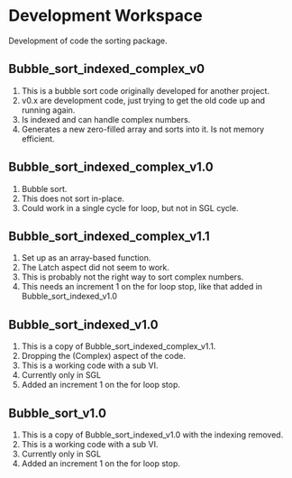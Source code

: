 # Development Workspace
Development of code the sorting package. 

## Bubble_sort_indexed_complex_v0
1. This is a bubble sort code originally developed for another project. 
1. v0.x are development code, just trying to get the old code up and running again.
1. Is indexed and can handle complex numbers. 
1. Generates a new zero-filled array and sorts into it. Is not memory efficient. 

## Bubble_sort_indexed_complex_v1.0
1. Bubble sort.
1. This does not sort in-place.
1. Could work in a single cycle for loop, but not in SGL cycle. 

## Bubble_sort_indexed_complex_v1.1
1. Set up as an array-based function. 
1. The Latch aspect did not seem to work. 
1. This is probably not the right way to sort complex numbers. 
1. This needs an increment 1 on the for loop stop, like that added in Bubble_sort_indexed_v1.0

## Bubble_sort_indexed_v1.0
1. This is a copy of Bubble_sort_indexed_complex_v1.1. 
1. Dropping the (Complex) aspect of the code. 
1. This is a working code with a sub VI.
1. Currently only in SGL
1. Added an increment 1 on the for loop stop.

## Bubble_sort_v1.0
1. This is a copy of Bubble_sort_indexed_v1.0 with the indexing removed.
1. This is a working code with a sub VI.
1. Currently only in SGL
1. Added an increment 1 on the for loop stop.





























